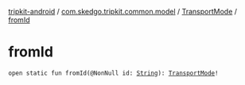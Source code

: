 [tripkit-android](../../index.md) / [com.skedgo.tripkit.common.model](../index.md) / [TransportMode](index.md) / [fromId](./from-id.md)

# fromId

`open static fun fromId(@NonNull id: `[`String`](https://kotlinlang.org/api/latest/jvm/stdlib/kotlin/-string/index.html)`): `[`TransportMode`](index.md)`!`